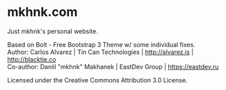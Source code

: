 # mkhnk.com
Just mkhnk's personal website.

Based on Bolt - Free Bootstrap 3 Theme w/ some individual fixes.<br>
Author: Carlos Alvarez | Tin Can Technologies | http://alvarez.is | http://blacktie.co<br>
Co-author: Daniil "mkhnk" Makhanek | EastDev Group | https://eastdev.ru<br>

Licensed under the Creative Commons Attribution 3.0 License.
